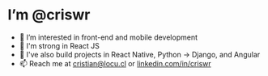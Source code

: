 # I’m @criswr
- 👀 I’m interested in front-end and mobile development
- 💪 I'm strong in React JS
- 🌱 I've also build projects in React Native, Python -> Django, and Angular
- 📫 Reach me at cristian@locu.cl or [linkedin.com/in/criswr](https://www.linkedin.com/in/criswr/)
